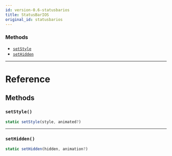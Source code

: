 ```yaml
---
id: version-0.6-statusbarios
title: StatusBarIOS
original_id: statusbarios
---
```


### Methods

- [`setStyle`](statusbarios.md#setstyle)
- [`setHidden`](statusbarios.md#sethidden)

---

# Reference

## Methods

### `setStyle()`

```javascript
static setStyle(style, animated?)
```

---

### `setHidden()`

```javascript
static setHidden(hidden, animation?)
```
